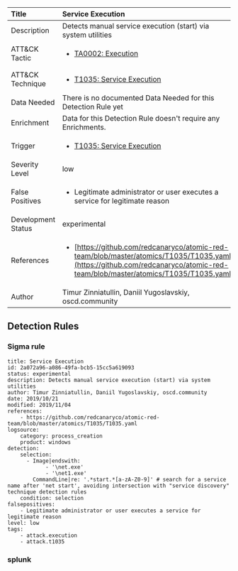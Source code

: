 | Title                | Service Execution                                                                                                                                                 |
|:---------------------|:------------------------------------------------------------------------------------------------------------------------------------------------------------|
| Description          | Detects manual service execution (start) via system utilities                                                                                                                                           |
| ATT&amp;CK Tactic    |  <ul><li>[TA0002: Execution](https://attack.mitre.org/tactics/TA0002)</li></ul>  |
| ATT&amp;CK Technique | <ul><li>[T1035: Service Execution](https://attack.mitre.org/techniques/T1035)</li></ul>  |
| Data Needed          |  There is no documented Data Needed for this Detection Rule yet  |
| Enrichment           |  Data for this Detection Rule doesn't require any Enrichments.  |
| Trigger              | <ul><li>[T1035: Service Execution](../Triggers/T1035.md)</li></ul>  |
| Severity Level       | low |
| False Positives      | <ul><li>Legitimate administrator or user executes a service for legitimate reason</li></ul>  |
| Development Status   | experimental |
| References           | <ul><li>[https://github.com/redcanaryco/atomic-red-team/blob/master/atomics/T1035/T1035.yaml](https://github.com/redcanaryco/atomic-red-team/blob/master/atomics/T1035/T1035.yaml)</li></ul>  |
| Author               | Timur Zinniatullin, Daniil Yugoslavskiy, oscd.community |


## Detection Rules

### Sigma rule

```
title: Service Execution
id: 2a072a96-a086-49fa-bcb5-15cc5a619093
status: experimental
description: Detects manual service execution (start) via system utilities
author: Timur Zinniatullin, Daniil Yugoslavskiy, oscd.community
date: 2019/10/21
modified: 2019/11/04
references:
    - https://github.com/redcanaryco/atomic-red-team/blob/master/atomics/T1035/T1035.yaml
logsource:
    category: process_creation
    product: windows
detection:
    selection:
      - Image|endswith: 
            - '\net.exe'
            - '\net1.exe'
        CommandLine|re: '.*start.*[a-zA-Z0-9]' # search for a service name after 'net start', avoiding intersection with "service discovery" technique detection rules
    condition: selection
falsepositives:
    - Legitimate administrator or user executes a service for legitimate reason
level: low
tags:
    - attack.execution
    - attack.t1035

```





### splunk
    
```

```



